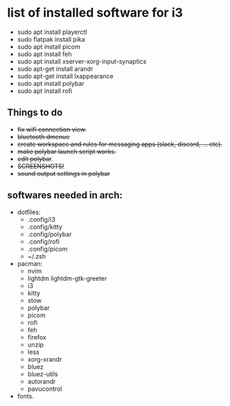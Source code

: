 # list of installed software for i3

- sudo apt install playerctl
- sudo flatpak install pika
- sudo apt install picom
- sudo apt install feh
- sudo apt install xserver-xorg-input-synaptics
- sudo apt-get install arandr
- sudo apt-get install lxappearance
- sudo apt install polybar
- sudo apt install rofi

## Things to do

- ~~fix wifi connection view.~~
- ~~bluetooth dmenue~~
- ~~create workspace and rules for messaging apps (slack, discord, ... etc).~~
- ~~make polybar launch script works.~~
- ~~edit polybar~~.
- ~~SCREENSHOTS!~~
- ~~sound output settings in polybar~~


## softwares needed in arch:

- dotfiles:
    - .config/i3
    - .config/kitty
    - .config/polybar
    - .config/rofi
    - .config/picom
    - ~/.zsh
- pacman:
    - nvim 
    - lightdm lightdm-gtk-greeter
    - i3
    - kitty
    - stow
    - polybar
    - picom
    - rofi
    - feh  
    - firefox
    - unzip
    - less
    - xorg-xrandr
    - bluez 
    - bluez-utils
    - autorandr
    - pavucontrol
- fonts.